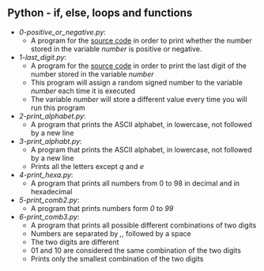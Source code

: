## Python - if, else, loops and functions
- *0-positive_or_negative.py*: 
  - A program for the [source code](https://github.com/holbertonschool/0x01.py/blob/master/0-positive_or_negative_py) in order to print whether the number stored in the variable _number_ is positive or negative.
- *1-last_digit.py*:
  - A program for the [source code](https://github.com/holbertonschool/0x01.py/blob/master/1-last_digit_py) in order to print the last digit of the number stored in the variable _number_
  - This program will assign a random signed number to the variable _number_ each time it is executed
  - The variable _number_ will store a different value every time you will run this program
- *2-print_alphabet.py*:
  - A program that prints the ASCII alphabet, in lowercase, not followed by a new line
- *3-print_alphabt.py*:
  - A program that prints the ASCII alphabet, in lowercase, not followed by a new line
  - Prints all the letters except _q_ and _e_
- *4-print_hexa.py*:
  - A program that prints all numbers from 0 to 98 in decimal and in hexadecimal
- *5-print_comb2.py*:
  - A program that prints numbers form _0_ to _99_
- *6-print_comb3.py*:
  - A program that prints all possible different combinations of two digits
  - Numbers are separated by *,*, followed by a space
  - The two digits are different
  - 01 and 10 are considered the same combination of the two digits
  - Prints only the smallest combination of the two digits
